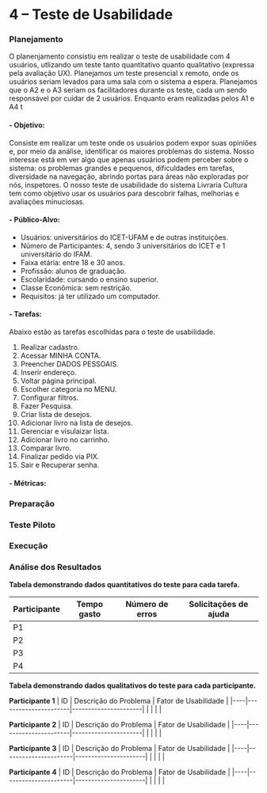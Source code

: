 # 4 – Teste de Usabilidade

### Planejamento
O planenjamento consistiu em realizar o teste de usabilidade com 4 usuários, utlizando um teste tanto quantitativo quanto qualitativo (expressa pela avaliação UX). Planejamos um teste presencial x remoto, onde os usuários seriam levados para uma sala com o sistema a espera. 
Planejamos que o A2 e o A3 seriam os facilitadores durante os teste, cada um sendo responsável por cuidar de 2 usuários. Enquanto eram realizadas pelos A1 e A4 t

#### - Objetivo:
Consiste em realizar um teste onde os usuários podem expor suas opiniões e, por meio da análise, identificar os maiores problemas do sistema. Nosso interesse está em ver algo que apenas usuários podem perceber sobre o sistema: os problemas grandes e pequenos, dificuldades em tarefas, diversidade na navegação, abrindo portas para áreas não exploradas por nós, inspetores. O nosso teste de usabilidade do sistema Livraria Cultura tem como objetivo usar os usuários para descobrir falhas, melhorias e avaliações minuciosas.

#### - Público-Alvo:
* Usuários: universitários do ICET-UFAM e de outras instituições.
* Número de Participantes: 4, sendo 3 universitários do ICET e 1 universitário do IFAM.
* Faixa etária: entre 18 e 30 anos.
* Profissão: alunos de graduação.
* Escolaridade: cursando o ensino superior.
* Classe Econômica: sem restrição.
* Requisitos: já ter utilizado um computador.

#### - Tarefas:
Abaixo estão as tarefas escolhidas para o teste de usabilidade.
1. Realizar cadastro.
2. Acessar MINHA CONTA.
3. Preencher DADOS PESSOAIS.
4. Inserir endereço.
5. Voltar página principal.
6. Escolher categoria no MENU.
7. Configurar filtros.
8. Fazer Pesquisa.
9. Criar lista de desejos.
10. Adicionar livro na lista de desejos.
11. Gerenciar e visulaizar lista.
12. Adicionar livro no carrinho.
13. Comparar livro.
14. Finalizar pedido via PIX.
15. Sair e Recuperar senha.

#### - Métricas: 

### Preparação


### Teste Piloto


### Execução


### Análise dos Resultados

**Tabela demonstrando dados quantitativos do teste para cada tarefa.**

| Participante | Tempo gasto | Número de erros | Solicitações de ajuda |
|--------------|-------------|------------------|-----------------------|
| P1           |             |                  |                       |
| P2           |             |                  |                       |
| P3           |             |                  |                       |
| P4           |             |                  |                       |

**Tabela demonstrando dados qualitativos do teste para cada participante.**

**Participante 1**
| ID | Descrição do Problema | Fator de Usabilidade |
|----|----------------------|----------------------|
|    |                      |                      |

**Participante 2**
| ID | Descrição do Problema | Fator de Usabilidade |
|----|----------------------|----------------------|
|    |                      |                      |

**Participante 3**
| ID | Descrição do Problema | Fator de Usabilidade |
|----|----------------------|----------------------|
|    |                      |                      |

**Participante 4**
| ID | Descrição do Problema | Fator de Usabilidade |
|----|----------------------|----------------------|
|    |                      |                      |

